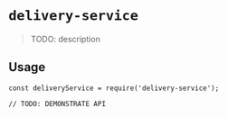 # `delivery-service`

> TODO: description

## Usage

```
const deliveryService = require('delivery-service');

// TODO: DEMONSTRATE API
```
